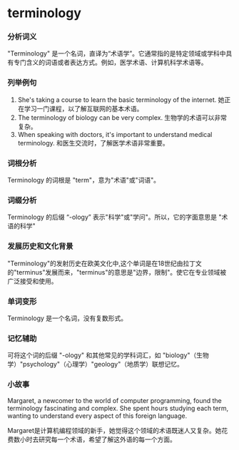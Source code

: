 # terminology

### 分析词义

  

"Terminology" 是一个名词，直译为“术语学”。它通常指的是特定领域或学科中具有专门含义的词语或者表达方式。例如，医学术语、计算机科学术语等。

  

### 列举例句

  

1.  She's taking a course to learn the basic terminology of the internet. 她正在学习一门课程，以了解互联网的基本术语。
2.  The terminology of biology can be very complex. 生物学的术语可以非常复杂。
3.  When speaking with doctors, it's important to understand medical terminology. 和医生交流时，了解医学术语非常重要。

  

### 词根分析

  

Terminology 的词根是 "term"，意为"术语"或"词语"。

  

### 词缀分析

  

Terminology 的后缀 “-ology” 表示"科学"或"学问"。所以，它的字面意思是 "术语的科学"

  

### 发展历史和文化背景

  

"Terminology"的发射历史在欧美文化中,这个单词是在18世纪由拉丁文的"terminus"发展而来，"terminus"的意思是"边界，限制"。使它在专业领域被广泛接受和使用。

  

### 单词变形

  

Terminology 是一个名词，没有复数形式。

  

### 记忆辅助

  

可将这个词的后缀 "-ology" 和其他常见的学科词汇，如 "biology"（生物学）"psychology"（心理学）"geology"（地质学）联想记忆。

  

### 小故事

  

Margaret, a newcomer to the world of computer programming, found the terminology fascinating and complex. She spent hours studying each term, wanting to understand every aspect of this foreign language.

  

Margaret是计算机编程领域的新手，她觉得这个领域的术语既迷人又复杂。她花费数小时去研究每一个术语，希望了解这外语的每一个方面。
